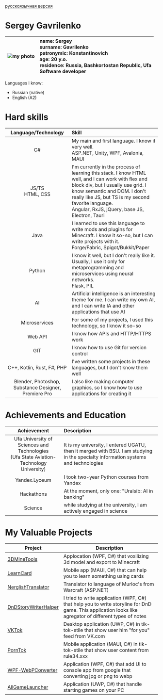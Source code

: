 [русскоязычная версия](https://github.com/OOjeser/CV/blob/main/CV_ru.md)
# Sergey Gavrilenko

| ![my photo](https://sun9-70.userapi.com/impg/Si16oV0MvNY93ZXXokz6v32pJsgEbALtZIabkw/ktI0aFFdz6w.jpg?size=200x267&quality=95&sign=47fa93534137ce8bc7cb5f59c47ffeed&c_uniq_tag=zYpyc91XVVh7vN60_uzvXuoSc0hofU1kIRm7iaLEClk&type=album) | name: Sergey <br/> surname: Gavrilenko <br/> patronymic: Konstantinovich <br/> age: 20 y.o. <br/> residence: Russia, Bashkortostan Republic, Ufa <br/> Software developer |
| --- | :--- |

Languages I know: 
- Russian (native)
- English (A2)

# Hard skills
| Language/Technology | Skill |
| :---: | :--- |
| C# | My main and first language. I know it very well. <br/> ASP.NET, Unity, WPF, Avalonia, MAUI |
| JS/TS<br/>HTML, CSS | I'm currently in the process of learning this stack. I know HTML well, and I can work with flex and block div, but I usually use grid. I know semantic and DOM. I don't really like JS, but TS is my second favorite language. <br/> Angular, RxJS, jQuery, base JS, Electron, Tauri |
| Java | I learned to use this language to write mods and plugins for Minecraft. I know it so-so, but I can write projects with it. <br/> Forge/Fabric, Spigot/Bukkit/Paper |
| Python | I know it well, but I don't really like it. Usually, I use it only for metaprogramming and microservices using neural networks. <br/> Flask, PIL |
| AI | Artificial intelligence is an interesting theme for me. I can write my own AI, and I can write IA and other applications that use AI |
| Microservices | For some of my projects, I used this technology, so I know it so-so |
| Web API | I know how APIs and HTTP/HTTPS work |
| GIT | I know how to use Git for version control |
| C++, Kotlin, Rust, F#, PHP | I've written some projects in these languages, but I don't know them well |
| Blender, Photoshop, Substance Designer, Premiere Pro | I also like making computer graphics, so I know how to use applications for creating it |

# Achievements and Education
| Achievement | Description |
| :---: | :--- |
| Ufa University of Sciences and Technologies<br/>(Ufa State Aviation-Technology University) | It is my university, I entered UGATU, then it merged with BSU. I am studying in the specialty information systems and technologies |
| Yandex.Lyceum | I took two-year Python courses from Yandex |
| Hackathons | At the moment, only one: "Uralsib: AI in banking" |
| Science | while studying at the university, I am actively engaged in science |

# My Valuable Projects

| Project | Description |
| --- | --- |
| [3DMineTools](https://github.com/OOjeser/3DMineTools) | Applocation (WPF, C#) that voxilizing 3d model and export to Minecraft |
| [LearnCard](https://github.com/OOjeser/LearnCard) | Mobile app (MAUI, C#) that can halp you to learn something using cards |
| [NerglishTranslator](https://github.com/OOjeser/NerglishTranslator/tree/3246b4f63fcc08381cd9204727cd443b71130568) | Translator to language of Murloc's from Warcraft (ASP.NET) |
| [DnDStoryWriterHalper](https://github.com/OOjeser/DnDStoryWriterHalper) | I tried to write application (WPF, C#) that help you to write storyline for DnD game. This application looks like agregator of different types of notes |
| [VKTok](https://github.com/OOjeser/VKTok) | Desktop application (UWP, C#) in tik-tok-stile that show user him "for you" feed from VK.com |
| [PornTok](https://github.com/OOjeser/PornTokF) | Mobile application (MAUI, C#) in tik-tok-stile that show user content from rule34.xxx |
| [WPF-WebPConverter](https://github.com/OOjeser/WPF-WebPConverter) | Application (WPF, C#) that add UI to console app from google that converting jpg or png to webp |
| [AllGameLauncher](https://github.com/OOjeser/AllGameLauncher-2.0) | Application (UWP, C#) that handle starting games on your PC |


